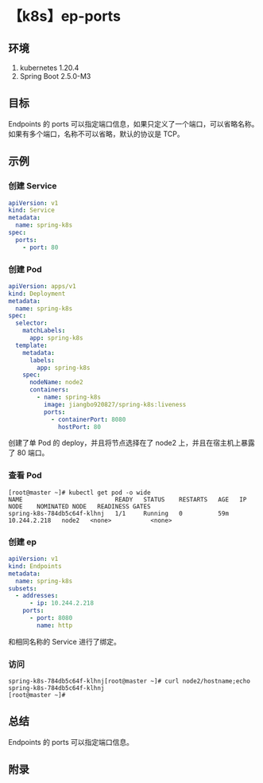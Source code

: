 # 【k8s】ep-ports

## 环境

1. kubernetes 1.20.4
2. Spring Boot 2.5.0-M3

## 目标


Endpoints 的 ports 可以指定端口信息，如果只定义了一个端口，可以省略名称。
如果有多个端口，名称不可以省略，默认的协议是 TCP。

## 示例

### 创建 Service

```yaml
apiVersion: v1
kind: Service
metadata:
  name: spring-k8s
spec:
  ports:
    - port: 80
```

### 创建 Pod

```yaml
apiVersion: apps/v1
kind: Deployment
metadata:
  name: spring-k8s
spec:
  selector:
    matchLabels:
      app: spring-k8s
  template:
    metadata:
      labels:
        app: spring-k8s
    spec:
      nodeName: node2
      containers:
        - name: spring-k8s
          image: jiangbo920827/spring-k8s:liveness
          ports:
            - containerPort: 8080
              hostPort: 80
```

创建了单 Pod 的 deploy，并且将节点选择在了 node2 上，并且在宿主机上暴露了 80 端口。

### 查看 Pod

```
[root@master ~]# kubectl get pod -o wide
NAME                          READY   STATUS    RESTARTS   AGE   IP             NODE    NOMINATED NODE   READINESS GATES
spring-k8s-784db5c64f-klhnj   1/1     Running   0          59m   10.244.2.218   node2   <none>           <none>
```

### 创建 ep

```yaml
apiVersion: v1
kind: Endpoints
metadata:
  name: spring-k8s
subsets:
  - addresses:
      - ip: 10.244.2.218
    ports:
      - port: 8080
        name: http
```

和相同名称的 Service 进行了绑定。

### 访问

```
spring-k8s-784db5c64f-klhnj[root@master ~]# curl node2/hostname;echo
spring-k8s-784db5c64f-klhnj
[root@master ~]#
```

## 总结

Endpoints 的 ports 可以指定端口信息。

## 附录
